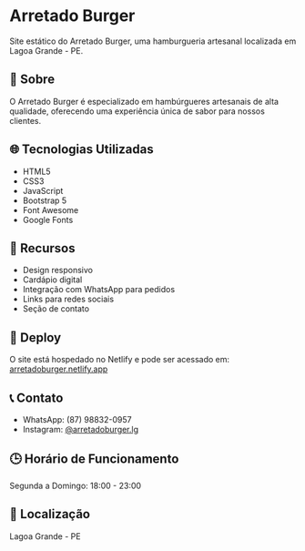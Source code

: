 # Arretado Burger

Site estático do Arretado Burger, uma hamburgueria artesanal localizada em Lagoa Grande - PE.

## 🍔 Sobre

O Arretado Burger é especializado em hambúrgueres artesanais de alta qualidade, oferecendo uma experiência única de sabor para nossos clientes.

## 🌐 Tecnologias Utilizadas

- HTML5
- CSS3
- JavaScript
- Bootstrap 5
- Font Awesome
- Google Fonts

## 📱 Recursos

- Design responsivo
- Cardápio digital
- Integração com WhatsApp para pedidos
- Links para redes sociais
- Seção de contato

## 🚀 Deploy

O site está hospedado no Netlify e pode ser acessado em: [arretadoburger.netlify.app](https://arretadoburger.netlify.app)

## 📞 Contato

- WhatsApp: (87) 98832-0957
- Instagram: [@arretadoburger.lg](https://www.instagram.com/arretadoburger.lg)

## 🕒 Horário de Funcionamento

Segunda a Domingo: 18:00 - 23:00

## 📍 Localização

Lagoa Grande - PE
